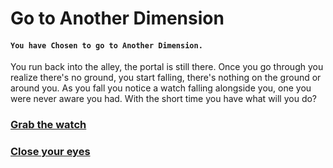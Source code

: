 # Go to Another Dimension
#### `You have Chosen to go to Another Dimension.`

You run back into the alley, the portal is still there. Once you go through you realize there's no ground, you
start falling, there's nothing on the ground or around you. As you fall you notice a watch falling alongside
you, one you were never aware you had. With the short time you have what will you do?

### [Grab the watch](grab-watch.md)
### [Close your eyes](close-eyes.md)
